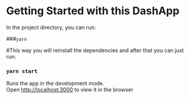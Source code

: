 # Getting Started with this DashApp

In the project directory, you can run:

###`yarn`

#This way you will reinstall the dependencies and after that you can just run:

### `yarn start`

Runs the app in the development mode.\
Open [http://localhost:3000](http://localhost:3000) to view it in the browser


